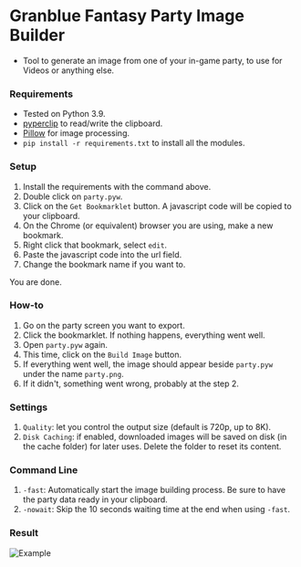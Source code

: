 # Granblue Fantasy Party Image Builder  
* Tool to generate an image from one of your in-game party, to use for Videos or anything else.  
### Requirements  
* Tested on Python 3.9.  
* [pyperclip](https://pypi.org/project/pyperclip/) to read/write the clipboard.  
* [Pillow](https://pillow.readthedocs.io/en/stable/) for image processing.  
* `pip install -r requirements.txt` to install all the modules.  
### Setup  
1. Install the requirements with the command above.  
2. Double click on `party.pyw`.  
3. Click on the `Get Bookmarklet` button. A javascript code will be copied to your clipboard.  
4. On the Chrome (or equivalent) browser you are using, make a new bookmark.  
5. Right click that bookmark, select `edit`.  
6. Paste the javascript code into the url field.  
7. Change the bookmark name if you want to.  
  
You are done.  
### How-to  
1. Go on the party screen you want to export.  
2. Click the bookmarklet. If nothing happens, everything went well.  
3. Open `party.pyw` again.  
4. This time, click on the `Build Image` button.  
5. If everything went well, the image should appear beside `party.pyw` under the name `party.png`.  
6. If it didn't, something went wrong, probably at the step 2.  
### Settings  
1. `Quality`: let you control the output size (default is 720p, up to 8K).  
2. `Disk Caching`: if enabled, downloaded images will be saved on disk (in the cache folder) for later uses. Delete the folder to reset its content.  
### Command Line  
1. `-fast`: Automatically start the image building process. Be sure to have the party data ready in your clipboard.  
2. `-nowait`: Skip the 10 seconds waiting time at the end when using `-fast`.  
### Result  
![Example](https://cdn.discordapp.com/attachments/614716155646705676/891340472671404052/party.png)